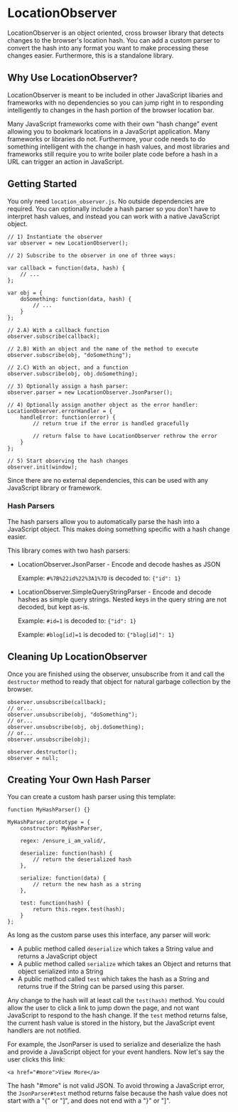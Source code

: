 # LocationObserver

LocationObserver is an object oriented, cross browser library that
detects changes to the browser's location hash. You can add a custom
parser to convert the hash into any format you want to make processing
these changes easier. Furthermore, this is a standalone library.

## Why Use LocationObserver?

LocationObserver is meant to be included in other JavaScript libaries
and frameworks with no dependencies so you can jump right in to
responding intelligently to changes in the hash portion of the
browser location bar.

Many JavaScript frameworks come with their own "hash change" event
allowing you to bookmark locations in a JavaScript application. Many
frameworks or libraries do not. Furthermore, your code needs to do
something intelligent with the change in hash values, and most
libraries and frameworks still require you to write boiler plate code
before a hash in a URL can trigger an action in JavaScript.

## Getting Started

You only need `location_observer.js`. No outside dependencies are
required. You can optionally include a hash parser so you don't have
to interpret hash values, and instead you can work with a native
JavaScript object.

    // 1) Instantiate the observer
    var observer = new LocationObserver();

    // 2) Subscribe to the observer in one of three ways:

    var callback = function(data, hash) {
        // ...
    };

    var obj = {
        doSomething: function(data, hash) {
            // ...
        }
    };

    // 2.A) With a callback function
    observer.subscribe(callback);

    // 2.B) With an object and the name of the method to execute
    observer.subscribe(obj, "doSomething");

    // 2.C) With an object, and a function
    observer.subscribe(obj, obj.doSomething);

    // 3) Optionally assign a hash parser:
    observer.parser = new LocationObserver.JsonParser();

    // 4) Optionally assign another object as the error handler:
    LocationObserver.errorHandler = {
        handleError: function(error) {
            // return true if the error is handled gracefully

            // return false to have LocationObserver rethrow the error
        }
    };

    // 5) Start observing the hash changes
    observer.init(window);

Since there are no external dependencies, this can be used with any
JavaScript library or framework.

### Hash Parsers

The hash parsers allow you to automatically parse the hash into a
JavaScript object. This makes doing something specific with a hash
change easier.

This library comes with two hash parsers:

* LocationObserver.JsonParser - Encode and decode hashes as JSON

  Example: `#%7B%22id%22%3A1%7D` is decoded to: `{"id": 1}`

* LocationObserver.SimpleQueryStringParser - Encode and decode hashes
  as simple query strings. Nested keys in the query string are not
  decoded, but kept as-is.

  Example: `#id=1` is decoded to: `{"id": 1}`

  Example: `#blog[id]=1` is decoded to: `{"blog[id]": 1}`

## Cleaning Up LocationObserver

Once you are finished using the observer, unsubscribe from it and call
the `destructor` method to ready that object for natural garbage
collection by the browser.

    observer.unsubscribe(callback);
    // or...
    observer.unsubscribe(obj, "doSomething");
    // or...
    observer.unsubscribe(obj, obj.doSomething);
    // or...
    observer.unsubscribe(obj);

    observer.destructor();
    observer = null;

## Creating Your Own Hash Parser

You can create a custom hash parser using this template:

    function MyHashParser() {}

    MyHashParser.prototype = {
        constructor: MyHashParser,

        regex: /ensure_i_am_valid/,

        deserialize: function(hash) {
            // return the deserialized hash
        },

        serialize: function(data) {
            // return the new hash as a string
        },

        test: function(hash) {
            return this.regex.test(hash);
        }
    };

As long as the custom parse uses this interface, any parser will work:

* A public method called `deserialize` which takes a String value and
  returns a JavaScript object
* A public method called `serialize` which takes an Object and returns
  that object serialized into a String
* A public method called `test` which takes the hash as a String and
  returns true if the String can be parsed using this parser.

Any change to the hash will at least call the `test(hash)` method. You
could allow the user to click a link to jump down the page, and not
want JavaScript to respond to the hash change. If the `test` method
returns false, the current hash value is stored in the history, but
the JavaScript event handlers are not notified.

For example, the JsonParser is used to serialize and deserialize the
hash and provide a JavaScript object for your event handlers. Now
let's say the user clicks this link:

    <a href="#more">View More</a>

The hash "#more" is not valid JSON. To avoid throwing a JavaScript
error, the `JsonParser#test` method returns false because the hash
value does not start with a "{" or "]", and does not end with a "}" or
"]".